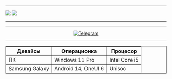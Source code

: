 <hr />
<p align=center>
<p>
    <a href="#"><img src="https://img.shields.io/github/followers/777-FOXik-777?style=social&label=follow"></a>
    <a href="#"><img src="https://img.shields.io/github/stars/777-FOXik-777?style=social"></a>
</p>
<hr />

<hr />
<p align=center>
    <a href="https://t.me/SYPEXHACK" target="_blank"><img
            src="https://img.shields.io/badge/Telegram-%232CA5E0?style=for-the-badge&logoColor=white&logo=telegram"
            alt="Telegram"></a>
</p>
<hr />

<table border="1">
  <tr>
    <th>Девайсы</th>
    <th>Операционка</th>
    <th>Процесор</th>
  </tr>
  <tr>
    <td>ПК</td>
    <td>Windows 11 Pro</td>
    <td>Intel Core i5</td>
  </tr>
  <tr>
    <td>Samsung Galaxy</td>
    <td>Android 14, OneUI 6</td>
    <td>Unisoc</td>
  </tr>
</table>
